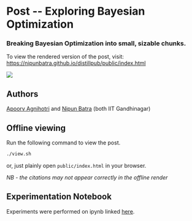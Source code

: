 # Post -- Exploring Bayesian Optimization
### Breaking Bayesian Optimization into small, sizable chunks.

To view the rendered version of the post, visit: https://nipunbatra.github.io/distillpub/public/index.html

![](https://nipunbatra.github.io/distillpub/public/images/MAB_gifs/mab-gp-10.gif)

Authors
-------
[Apoorv Agnihotri](https://apoorvagnihotri.github.io/) and [Nipun Batra](https://nipunbatra.github.io/) (both IIT Gandhinagar)

Offline viewing
---------------

Run the following command to view the post.
```sh
./view.sh
```

or, just plainly open `public/index.html` in your browser.

*NB - the citations may not appear correctly in the offline render*

Experimentation Notebook
---------------

Experiments were performed on ipynb linked [here](https://github.com/nipunbatra/distillpub/blob/master/public/images/bandit-learning-gp.ipynb).
